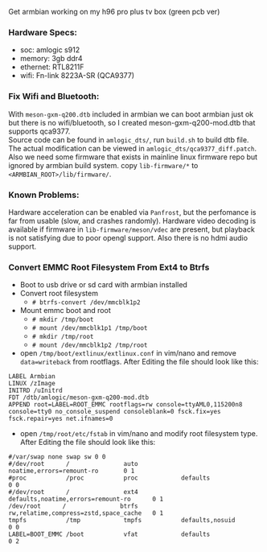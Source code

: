 Get armbian working on my h96 pro plus tv box (green pcb ver)

### Hardware Specs:

 * soc: amlogic s912
 * memory: 3gb ddr4
 * ethernet: RTL8211F
 * wifi: Fn-link 8223A-SR (QCA9377)
 

### Fix Wifi and Bluetooth:

With `meson-gxm-q200.dtb` included in armbian we can boot armbian just ok but there is no wifi/bluetooth, so I created meson-gxm-q200-mod.dtb that supports qca9377.<br/>
Source code can be found in `amlogic_dts/`, run `build.sh` to build dtb file. The actual modification can be viewed in `amlogic_dts/qca9377_diff.patch`.<br/>
Also we need some firmware that exists in mainline linux firmware repo but ignored by armbian build system. copy `lib-firmware/*` to `<ARMBIAN_ROOT>/lib/firmware/`.

### Known Problems:

Hardware acceleration can be enabled via `Panfrost`, but the perfomance is far from usable (slow, and crashes randomly). Hardware video decoding is available if firmware in `lib-firmware/meson/vdec` are present, but playback is not satisfying due to poor opengl support.
Also there is no hdmi audio support.

### Convert EMMC Root Filesystem From Ext4 to Btrfs

 * Boot to usb drive or sd card with armbian installed
 * Convert root filesystem
   - `# btrfs-convert /dev/mmcblk1p2`
 * Mount emmc boot and root 
   - `# mkdir /tmp/boot`
   - `# mount /dev/mmcblk1p1 /tmp/boot`
   - `# mkdir /tmp/root`
   - `# mount /dev/mmcblk1p2 /tmp/root`
 * open `/tmp/boot/extlinux/extlinux.conf` in vim/nano and remove `data=writeback` from rootflags. After Editing the file should look like this:
```
LABEL Armbian
LINUX /zImage
INITRD /uInitrd
FDT /dtb/amlogic/meson-gxm-q200-mod.dtb
APPEND root=LABEL=ROOT_EMMC rootflags=rw console=ttyAML0,115200n8 console=tty0 no_console_suspend consoleblank=0 fsck.fix=yes fsck.repair=yes net.ifnames=0
```
 * open `/tmp/root/etc/fstab` in vim/nano and modify root filesystem type. After Editing the file should look like this:
```
#/var/swap none swap sw 0 0
#/dev/root      /               auto            noatime,errors=remount-ro       0 1
#proc           /proc           proc            defaults                                0 0
#/dev/root      /               ext4            defaults,noatime,errors=remount-ro      0 1
/dev/root      /               btrfs            rw,relatime,compress=zstd,space_cache   0 1
tmpfs           /tmp            tmpfs           defaults,nosuid                         0 0
LABEL=BOOT_EMMC /boot           vfat            defaults                                0 2
```
